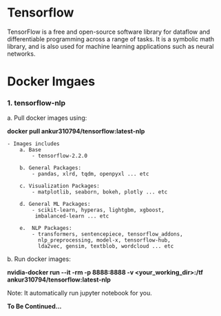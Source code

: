 # Tensorflow

TensorFlow is a free and open-source software library for dataflow and differentiable programming across a range of tasks. It is a symbolic math library, and is also used for machine learning applications such as neural networks.

# Docker Imgaes

### 1.  tensorflow-nlp

a. Pull docker images using:

**docker pull ankur310794/tensorflow:latest-nlp**

    - Images includes
        a. Base
            - tensorflow-2.2.0

        b. General Packages:
            - pandas, xlrd, tqdm, openpyxl ... etc

        c. Visualization Packages:
            - matplotlib, seaborn, bokeh, plotly ... etc

        d. General ML Packages:
            - scikit-learn, hyperas, lightgbm, xgboost,
             imbalanced-learn ... etc
        
        e.  NLP Packages:
            - transformers, sentencepiece, tensorflow_addons,
              nlp_preprocessing, model-x, tensorflow-hub, 
              lda2vec, gensim, textblob, wordcloud ... etc

b. Run docker images:

**nvidia-docker run --it -rm -p 8888:8888 -v <your_working_dir>:/tf ankur310794/tensorflow:latest-nlp**

Note: It automatically run jupyter notebook for you.

**To Be Continued...**
